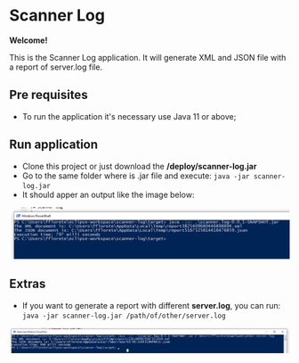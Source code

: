 # Scanner Log

**Welcome!**

This is the Scanner Log application. It will generate XML and JSON file with a report of server.log file. 

## Pre requisites

- To run the application it's necessary use Java 11 or above;

## Run application

- Clone this project or just download the **/deploy/scanner-log.jar**
- Go to the same folder where is .jar file and execute: `java -jar scanner-log.jar`
- It should apper an output like the image below: 

 ![Application success execution](src/main/resources/execution.png)

## Extras

- If you want to generate a report with different **server.log**, you can run: `java -jar scanner-log.jar /path/of/other/server.log` 

![Application success execution](src/main/resources/execution-with-args.png)